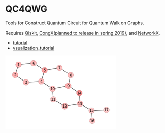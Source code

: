# QC4QWG
Tools for Construct Quantum Circuit for Quantum Walk on Graphs.

Requires [Qiskit](https://qiskit.org/), [CongX(planned to release in spring 2019)](https://github.com/parton-quark/CongX), and [NetworkX](https://networkx.github.io/).

* [tutorial](https://github.com/qwqmlf/QC4QWG/blob/master/tutorial.ipynb)
* [vsualization_tutorial](https://github.com/qwqmlf/QC4QWG/blob/master/visualize.ipynb)

![result](https://github.com/qwqmlf/QC4QWG/blob/master/fig/res.gif)